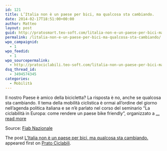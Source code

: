 ```yaml
---
id: 121
title: L’Italia non è un paese per bici, ma qualcosa sta cambiando.
date: 2014-02-17T18:51:00+00:00
author: Matteo
layout: post
guid: http://pratosmart.teo-soft.com/litalia-non-e-un-paese-per-bici-ma-qualcosa-sta-cambiando/
permalink: /litalia-non-e-un-paese-per-bici-ma-qualcosa-sta-cambiando/
wpo_campaignid:
  - 1
wpo_feedid:
  - 1
wpo_sourcepermalink:
  - http://pratociclabili.teo-soft.com/litalia-non-un-paese-per-bici-ma-qualcosa-sta-cambiando/
dsq_thread_id:
  - 3494574345
categories:
  - Mobilità
---
```

Il nostro Paese è amico della bicicletta? La risposta è no, anche se qualcosa sta cambiando. Il tema della mobilità ciclistica è ormai all&#8217;ordine del giorno nell&#8217;agenda politica italiana e se n&#8217;è parlato nel corso del seminario &ldquo;La ciclabilità in Europa: come rendere un paese bike friendly&#8221;, organizzato a  <a href="http://fiab-onlus.it/bici/attivita/corsi-convegni-e-formazione/item/845-italia-per-bici.html" target="_blank">&#8230;read more</a>

Source: <a href="http://fiab-onlus.it/bici/attivita/corsi-convegni-e-formazione/item/845-italia-per-bici.html" target="_blank" title="L'Italia non è un paese per bici, ma qualcosa sta cambiando.">Fiab Nazionale</a>

The post <a rel="nofollow" href="http://pratociclabili.teo-soft.com/litalia-non-un-paese-per-bici-ma-qualcosa-sta-cambiando/">L&#8217;Italia non &egrave; un paese per bici, ma qualcosa sta cambiando.</a> appeared first on <a rel="nofollow" href="http://pratociclabili.teo-soft.com">Prato Ciclabili</a>.